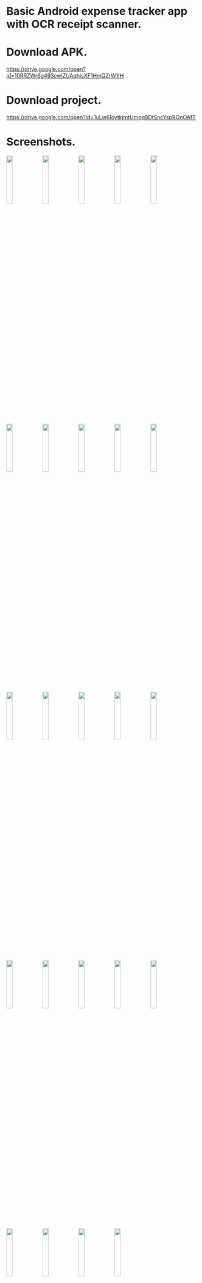 # Basic Android expense tracker app with OCR receipt scanner.
# Download APK.
https://drive.google.com/open?id=10RRZWr6g493cwiZUAqhisXF1HmQZrWYH
# Download project.
https://drive.google.com/open?id=1uLw6IoytkjmtUmqq8DtSncYspROnOAfT
# Screenshots.
<img src="https://github.com/MrBudda/Android-expense-tracker-app/blob/master/samples/1.jpeg" width="18%"></img> <img src="https://github.com/MrBudda/Android-expense-tracker-app/blob/master/samples/2.jpeg" width="18%"></img> <img src="https://github.com/MrBudda/Android-expense-tracker-app/blob/master/samples/3.jpeg" width="18%">
</img> <img src="https://github.com/MrBudda/Android-expense-tracker-app/blob/master/samples/4.jpeg" width="18%">
</img> <img src="https://github.com/MrBudda/Android-expense-tracker-app/blob/master/samples/5.jpeg" width="18%">
</img> <img src="https://github.com/MrBudda/Android-expense-tracker-app/blob/master/samples/6.jpeg" width="18%">
</img> <img src="https://github.com/MrBudda/Android-expense-tracker-app/blob/master/samples/7.jpeg" width="18%">
</img> <img src="https://github.com/MrBudda/Android-expense-tracker-app/blob/master/samples/7.jpg" width="18%">
</img> <img src="https://github.com/MrBudda/Android-expense-tracker-app/blob/master/samples/8.jpg" width="18%">
</img> <img src="https://github.com/MrBudda/Android-expense-tracker-app/blob/master/samples/9.jpg" width="18%">
</img> <img src="https://github.com/MrBudda/Android-expense-tracker-app/blob/master/samples/10.jpg" width="18%">
</img> <img src="https://github.com/MrBudda/Android-expense-tracker-app/blob/master/samples/12.jpg" width="18%">
</img> <img src="https://github.com/MrBudda/Android-expense-tracker-app/blob/master/samples/15.jpg" width="18%">
</img> <img src="https://github.com/MrBudda/Android-expense-tracker-app/blob/master/samples/13.jpg" width="18%">
</img> <img src="https://github.com/MrBudda/Android-expense-tracker-app/blob/master/samples/14.jpg" width="18%">
</img> <img src="https://github.com/MrBudda/Android-expense-tracker-app/blob/master/samples/11.jpg" width="18%">
</img> <img src="https://github.com/MrBudda/Android-expense-tracker-app/blob/master/samples/16.jpg" width="18%">
</img> <img src="https://github.com/MrBudda/Android-expense-tracker-app/blob/master/samples/17.jpg" width="18%">
</img> <img src="https://github.com/MrBudda/Android-expense-tracker-app/blob/master/samples/18.jpg" width="18%">
</img> <img src="https://github.com/MrBudda/Android-expense-tracker-app/blob/master/samples/19.jpg" width="18%">
</img> <img src="https://github.com/MrBudda/Android-expense-tracker-app/blob/master/samples/20.jpg" width="18%">
</img> <img src="https://github.com/MrBudda/Android-expense-tracker-app/blob/master/samples/21.jpg" width="18%">
</img> <img src="https://github.com/MrBudda/Android-expense-tracker-app/blob/master/samples/22.jpg" width="18%">
</img> <img src="https://github.com/MrBudda/Android-expense-tracker-app/blob/master/samples/23.jpg" width="18%">
</img> 
# References.
1. https://github.com/rmtheis/tess-two
2. https://github.com/opencv/opencv/tree/master/samples/android
3. https://github.com/zxing/zxing
4. https://github.com/PhilJay/MPAndroidChart
5. https://github.com/Aniruddha-Tapas/Document-Scanner
